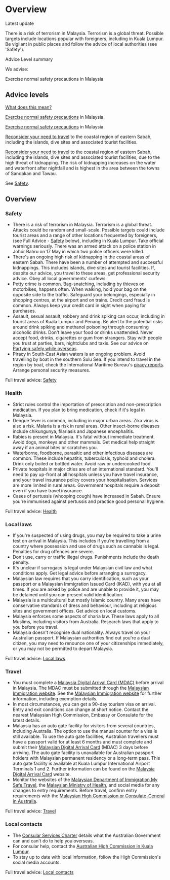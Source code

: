 # Overview

Latest update

There is a risk of terrorism in Malaysia. Terrorism is a global threat. Possible targets include locations popular with foreigners, including in Kuala Lumpur. Be vigilant in public places and follow the advice of local authorities (see 'Safety').

Advice Level summary

We advise:

Exercise normal safety precautions in Malaysia.

## Advice levels

[What does this mean?](/before-you-go/travel-advice-explained/)

[Exercise normal safety precautions](https://www.smartraveller.gov.au/consular-services/travel-advice-explained#level1) in Malaysia.

[Exercise normal safety precautions](https://www.smartraveller.gov.au/consular-services/travel-advice-explained#level1) in Malaysia.

[Reconsider your need to travel](https://www.smartraveller.gov.au/consular-services/travel-advice-explained#level3) to the coastal region of eastern Sabah, including the islands, dive sites and associated tourist facilities.

[Reconsider your need to travel](https://www.smartraveller.gov.au/consular-services/travel-advice-explained#level3) to the coastal region of eastern Sabah, including the islands, dive sites and associated tourist facilities, due to the high threat of kidnapping. The risk of kidnapping increases on the water and waterfront after nightfall and is highest in the area between the towns of Sandakan and Tawau.

See [Safety](#safety).

## Overview

### Safety

* There is a risk of terrorism in Malaysia. Terrorism is a global threat. Attacks could be random and small-scale. Possible targets could include tourist areas and a range of other locations frequented by foreigners, (see Full Advice - [Safety](#safety) below), including in Kuala Lumpur. Take official warnings seriously. There was an armed attack on a police station in Johor Bahru on 17 May in which two police officers were killed.
* There's an ongoing high risk of kidnapping in the coastal areas of eastern Sabah. There have been a number of attempted and successful kidnappings. This includes islands, dive sites and tourist facilities. If, despite our advice, you travel to these areas, get professional security advice. Obey all local governments' curfews.
* Petty crime is common. Bag-snatching, including by thieves on motorbikes, happens often. When walking, hold your bag on the opposite side to the traffic. Safeguard your belongings, especially in shopping centres, at the airport and on trains. Credit card fraud is common. Always keep your credit card in sight when paying for purchases.
* Assault, sexual assault, robbery and drink spiking can occur, including in tourist areas of Kuala Lumpur and Penang. Be alert to the potential risks around drink spiking and methanol poisoning through consuming alcoholic drinks. Don't leave your food or drinks unattended. Never accept food, drinks, cigarettes or gum from strangers. Stay with people you trust at parties, bars, nightclubs and taxis. See our advice on [Partying safely while overseas](/before-you-go/safety/partying "Partying safely").
* Piracy in South-East Asian waters is an ongoing problem. Avoid travelling by boat in the southern Sulu Sea. If you intend to travel in the region by boat, check the International Maritime Bureau's [piracy reports](http://www.icc-ccs.org/). Arrange personal security measures.

Full travel advice: [Safety](#safety)

### Health

* Strict rules control the importation of prescription and non-prescription medication. If you plan to bring medication, check if it's legal in Malaysia.
* Dengue fever is common, including in major urban areas. Zika virus is also a risk. Malaria is a risk in rural areas. Other insect-borne diseases include chikungunya, filariasis and Japanese encephalitis.
* Rabies is present in Malaysia. It's fatal without immediate treatment. Avoid dogs, monkeys and other mammals. Get medical help straight away if an animal bites or scratches you.
* Waterborne, foodborne, parasitic and other infectious diseases are common. These include hepatitis, tuberculosis, typhoid and cholera. Drink only boiled or bottled water. Avoid raw or undercooked food.
* Private hospitals in major cities are of an international standard. You'll need to pay up-front at all hospitals unless you have travel insurance, and your travel insurance policy covers your hospitalisation. Services are more limited in rural areas. Government hospitals require a deposit even if you have travel insurance.
* Cases of pertussis (whooping cough) have increased in Sabah. Ensure you're immunised against pertussis and practice good personal hygiene.

Full travel advice: [Health](#health)

### Local laws

* If you're suspected of using drugs, you may be required to take a urine test on arrival in Malaysia. This includes if you're travelling from a country where possession and use of drugs such as cannabis is legal. Penalties for drug offences are severe.
* Don't use, carry or traffic illegal drugs. Punishments include the death penalty.
* It's unclear if surrogacy is legal under Malaysian civil law and what conditions apply. Get legal advice before arranging a surrogacy.
* Malaysian law requires that you carry identification, such as your passport or a Malaysian Immigration Issued Card (IKAD), with you at all times. If you are asked by police and are unable to provide it, you may be detained until you can present valid identification.
* Malaysia is a multicultural but mostly Islamic country. Many areas have conservative standards of dress and behaviour, including at religious sites and government offices. Get advice on local customs.
* Malaysia enforces some aspects of sharia law. These laws apply to all Muslims, including visitors from Australia. Research laws that apply to you before you travel.
* Malaysia doesn't recognise dual nationality. Always travel on your Australian passport. If Malaysian authorities find out you're a dual citizen, you may need to renounce one of your citizenships immediately, or you may not be permitted to depart Malaysia.

Full travel advice: [Local laws](#local-laws)

### Travel

* You must complete a [Malaysia Digital Arrival Card (MDAC)](https://imigresen-online.imi.gov.my/mdac/main) before arrival in Malaysia. The MDAC must be submitted through the [Malaysian Immigration website](https://imigresen-online.imi.gov.my/mdac/main). See the [Malaysian Immigration website](https://imigresen-online.imi.gov.my/mdac/main) for further information, including exemption details.
* In most circumstances, you can get a 90-day tourism visa on arrival. Entry and exit conditions can change at short notice. Contact the nearest Malaysian High Commission, Embassy or Consulate for the latest details.
* Malaysia has an auto gate facility for visitors from several countries, including Australia. The option to use the manual counter for a visa is still available. To use the auto gate facilities, Australian travellers must have a passport valid for at least 6 months and must complete and submit their [Malaysian Digital Arrival Card](https://imigresen-online.imi.gov.my/mdac/main) (MDAC) 3 days before arriving. The auto gate facility is unavailable for Australian passport holders with Malaysian permanent residency or a long-term pass. This auto gate facility is available at Kuala Lumpur International Airport Terminals 1 and 2. Further information can be found on the [Malaysia Digital Arrival Card](https://imigresen-online.imi.gov.my/mdac/main) website.
* Monitor the websites of the [Malaysian Department of Immigration,](https://www.imi.gov.my/)[My Safe Travel](https://mysafetravel.gov.my/), the [Malaysian Ministry of Health](https://www.moh.gov.my/), and social media for any changes to entry requirements. Before travel, confirm entry requirements with the [Malaysian High Commission or Consulate-General in Australia](https://protocol.dfat.gov.au/Public/Consulates/121/State).

Full travel advice: [Travel](#travel)

### Local contacts

* The [Consular Services Charter](/consular-services/consular-services-charter "Consular Services Charter") details what the Australian Government can and can't do to help you overseas.
* For consular help, contact the [Australian High Commission in Kuala Lumpur](http://malaysia.highcommission.gov.au/).
* To stay up to date with local information, follow the High Commission's social media accounts.

Full travel advice: [Local contacts](#local-contacts)